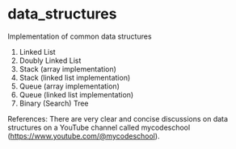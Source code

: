 # data_structures
Implementation of common data structures

1) Linked List
2) Doubly Linked List
3) Stack (array implementation)
4) Stack (linked list implementation)
5) Queue (array implementation)
6) Queue (linked list implementation)
7) Binary (Search) Tree


References: There are very clear and concise discussions on data structures on a YouTube channel called mycodeschool (https://www.youtube.com/@mycodeschool).
